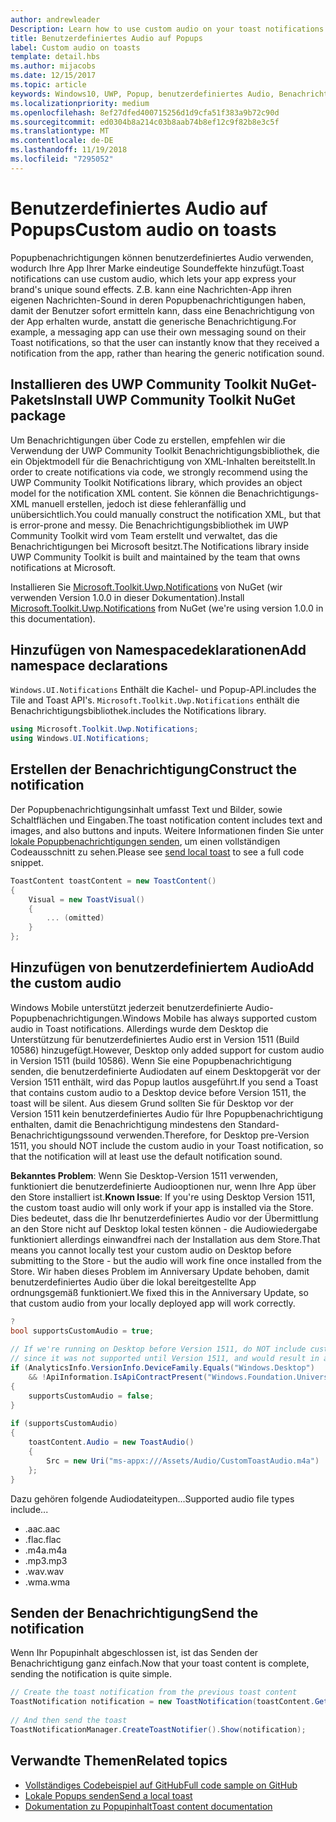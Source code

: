 ```yaml
---
author: andrewleader
Description: Learn how to use custom audio on your toast notifications.
title: Benutzerdefiniertes Audio auf Popups
label: Custom audio on toasts
template: detail.hbs
ms.author: mijacobs
ms.date: 12/15/2017
ms.topic: article
keywords: Windows10, UWP, Popup, benutzerdefiniertes Audio, Benachrichtigungen, Audio, Sound
ms.localizationpriority: medium
ms.openlocfilehash: 8ef27dfed400715256d1d9cfa51f383a9b72c90d
ms.sourcegitcommit: ed0304b8a214c03b8aab74b8ef12c9f82b8e3c5f
ms.translationtype: MT
ms.contentlocale: de-DE
ms.lasthandoff: 11/19/2018
ms.locfileid: "7295052"
---
```

# <a name="custom-audio-on-toasts"></a><span data-ttu-id="a65aa-103">Benutzerdefiniertes Audio auf Popups</span><span class="sxs-lookup"><span data-stu-id="a65aa-103">Custom audio on toasts</span></span>

<span data-ttu-id="a65aa-104">Popupbenachrichtigungen können benutzerdefiniertes Audio verwenden, wodurch Ihre App Ihrer Marke eindeutige Soundeffekte hinzufügt.</span><span class="sxs-lookup"><span data-stu-id="a65aa-104">Toast notifications can use custom audio, which lets your app express your brand's unique sound effects.</span></span> <span data-ttu-id="a65aa-105">Z.B. kann eine Nachrichten-App ihren eigenen Nachrichten-Sound in deren Popupbenachrichtigungen haben, damit der Benutzer sofort ermitteln kann, dass eine Benachrichtigung von der App erhalten wurde, anstatt die generische Benachrichtigung.</span><span class="sxs-lookup"><span data-stu-id="a65aa-105">For example, a messaging app can use their own messaging sound on their Toast notifications, so that the user can instantly know that they received a notification from the app, rather than hearing the generic notification sound.</span></span>

## <a name="install-uwp-community-toolkit-nuget-package"></a><span data-ttu-id="a65aa-106">Installieren des UWP Community Toolkit NuGet-Pakets</span><span class="sxs-lookup"><span data-stu-id="a65aa-106">Install UWP Community Toolkit NuGet package</span></span>

<span data-ttu-id="a65aa-107">Um Benachrichtigungen über Code zu erstellen, empfehlen wir die Verwendung der UWP Community Toolkit Benachrichtigungsbibliothek, die ein Objektmodell für die Benachrichtigung von XML-Inhalten bereitstellt.</span><span class="sxs-lookup"><span data-stu-id="a65aa-107">In order to create notifications via code, we strongly recommend using the UWP Community Toolkit Notifications library, which provides an object model for the notification XML content.</span></span> <span data-ttu-id="a65aa-108">Sie können die Benachrichtigungs-XML manuell erstellen, jedoch ist diese fehleranfällig und unübersichtlich.</span><span class="sxs-lookup"><span data-stu-id="a65aa-108">You could manually construct the notification XML, but that is error-prone and messy.</span></span> <span data-ttu-id="a65aa-109">Die Benachrichtigungsbibliothek im UWP Community Toolkit wird vom Team erstellt und verwaltet, das die Benachrichtigungen bei Microsoft besitzt.</span><span class="sxs-lookup"><span data-stu-id="a65aa-109">The Notifications library inside UWP Community Toolkit is built and maintained by the team that owns notifications at Microsoft.</span></span>

<span data-ttu-id="a65aa-110">Installieren Sie [Microsoft.Toolkit.Uwp.Notifications](https://www.nuget.org/packages/Microsoft.Toolkit.Uwp.Notifications/) von NuGet (wir verwenden Version 1.0.0 in dieser Dokumentation).</span><span class="sxs-lookup"><span data-stu-id="a65aa-110">Install [Microsoft.Toolkit.Uwp.Notifications](https://www.nuget.org/packages/Microsoft.Toolkit.Uwp.Notifications/) from NuGet (we're using version 1.0.0 in this documentation).</span></span>


## <a name="add-namespace-declarations"></a><span data-ttu-id="a65aa-111">Hinzufügen von Namespacedeklarationen</span><span class="sxs-lookup"><span data-stu-id="a65aa-111">Add namespace declarations</span></span>

`Windows.UI.Notifications` <span data-ttu-id="a65aa-112">Enthält die Kachel- und Popup-API.</span><span class="sxs-lookup"><span data-stu-id="a65aa-112">includes the Tile and Toast API's.</span></span> `Microsoft.Toolkit.Uwp.Notifications` <span data-ttu-id="a65aa-113">enthält die Benachrichtigungsbibliothek.</span><span class="sxs-lookup"><span data-stu-id="a65aa-113">includes the Notifications library.</span></span>

```csharp
using Microsoft.Toolkit.Uwp.Notifications;
using Windows.UI.Notifications;
```


## <a name="construct-the-notification"></a><span data-ttu-id="a65aa-114">Erstellen der Benachrichtigung</span><span class="sxs-lookup"><span data-stu-id="a65aa-114">Construct the notification</span></span>

<span data-ttu-id="a65aa-115">Der Popupbenachrichtigungsinhalt umfasst Text und Bilder, sowie Schaltflächen und Eingaben.</span><span class="sxs-lookup"><span data-stu-id="a65aa-115">The toast notification content includes text and images, and also buttons and inputs.</span></span> <span data-ttu-id="a65aa-116">Weitere Informationen finden Sie unter [lokale Popupbenachrichtigungen senden](send-local-toast.md), um einen vollständigen Codeausschnitt zu sehen.</span><span class="sxs-lookup"><span data-stu-id="a65aa-116">Please see [send local toast](send-local-toast.md) to see a full code snippet.</span></span>

```csharp
ToastContent toastContent = new ToastContent()
{
    Visual = new ToastVisual()
    {
        ... (omitted)
    }
};
```


## <a name="add-the-custom-audio"></a><span data-ttu-id="a65aa-117">Hinzufügen von benutzerdefiniertem Audio</span><span class="sxs-lookup"><span data-stu-id="a65aa-117">Add the custom audio</span></span>

<span data-ttu-id="a65aa-118">Windows Mobile unterstützt jederzeit benutzerdefinierte Audio-Popupbenachrichtigungen.</span><span class="sxs-lookup"><span data-stu-id="a65aa-118">Windows Mobile has always supported custom audio in Toast notifications.</span></span> <span data-ttu-id="a65aa-119">Allerdings wurde dem Desktop die Unterstützung für benutzerdefiniertes Audio erst in Version 1511 (Build 10586) hinzugefügt.</span><span class="sxs-lookup"><span data-stu-id="a65aa-119">However, Desktop only added support for custom audio in Version 1511 (build 10586).</span></span> <span data-ttu-id="a65aa-120">Wenn Sie eine Popupbenachrichtigung senden, die benutzerdefinierte Audiodaten auf einem Desktopgerät vor der Version 1511 enthält, wird das Popup lautlos ausgeführt.</span><span class="sxs-lookup"><span data-stu-id="a65aa-120">If you send a Toast that contains custom audio to a Desktop device before Version 1511, the toast will be silent.</span></span> <span data-ttu-id="a65aa-121">Aus diesem Grund sollten Sie für Desktop vor der Version 1511 kein benutzerdefiniertes Audio für Ihre Popupbenachrichtigung enthalten, damit die Benachrichtigung mindestens den Standard-Benachrichtigungssound verwenden.</span><span class="sxs-lookup"><span data-stu-id="a65aa-121">Therefore, for Desktop pre-Version 1511, you should NOT include the custom audio in your Toast notification, so that the notification will at least use the default notification sound.</span></span>

<span data-ttu-id="a65aa-122">**Bekanntes Problem**: Wenn Sie Desktop-Version 1511 verwenden, funktioniert die benutzerdefinierte Audiooptionen nur, wenn Ihre App über den Store installiert ist.</span><span class="sxs-lookup"><span data-stu-id="a65aa-122">**Known Issue**: If you're using Desktop Version 1511, the custom toast audio will only work if your app is installed via the Store.</span></span> <span data-ttu-id="a65aa-123">Dies bedeutet, dass die Ihr benutzerdefiniertes Audio vor der Übermittlung an den Store nicht auf Desktop lokal testen können - die Audiowiedergabe funktioniert allerdings einwandfrei nach der Installation aus dem Store.</span><span class="sxs-lookup"><span data-stu-id="a65aa-123">That means you cannot locally test your custom audio on Desktop before submitting to the Store - but the audio will work fine once installed from the Store.</span></span> <span data-ttu-id="a65aa-124">Wir haben dieses Problem im Anniversary Update behoben, damit benutzerdefiniertes Audio über die lokal bereitgestellte App ordnungsgemäß funktioniert.</span><span class="sxs-lookup"><span data-stu-id="a65aa-124">We fixed this in the Anniversary Update, so that custom audio from your locally deployed app will work correctly.</span></span>

```csharp
?
bool supportsCustomAudio = true;
 
// If we're running on Desktop before Version 1511, do NOT include custom audio
// since it was not supported until Version 1511, and would result in a silent toast.
if (AnalyticsInfo.VersionInfo.DeviceFamily.Equals("Windows.Desktop")
    && !ApiInformation.IsApiContractPresent("Windows.Foundation.UniversalApiContract", 2))
{
    supportsCustomAudio = false;
}
 
if (supportsCustomAudio)
{
    toastContent.Audio = new ToastAudio()
    {
        Src = new Uri("ms-appx:///Assets/Audio/CustomToastAudio.m4a")
    };
}
```

<span data-ttu-id="a65aa-125">Dazu gehören folgende Audiodateitypen...</span><span class="sxs-lookup"><span data-stu-id="a65aa-125">Supported audio file types include...</span></span>

- <span data-ttu-id="a65aa-126">.aac</span><span class="sxs-lookup"><span data-stu-id="a65aa-126">.aac</span></span>
- <span data-ttu-id="a65aa-127">.flac</span><span class="sxs-lookup"><span data-stu-id="a65aa-127">.flac</span></span>
- <span data-ttu-id="a65aa-128">.m4a</span><span class="sxs-lookup"><span data-stu-id="a65aa-128">.m4a</span></span>
- <span data-ttu-id="a65aa-129">.mp3</span><span class="sxs-lookup"><span data-stu-id="a65aa-129">.mp3</span></span>
- <span data-ttu-id="a65aa-130">.wav</span><span class="sxs-lookup"><span data-stu-id="a65aa-130">.wav</span></span>
- <span data-ttu-id="a65aa-131">.wma</span><span class="sxs-lookup"><span data-stu-id="a65aa-131">.wma</span></span>


## <a name="send-the-notification"></a><span data-ttu-id="a65aa-132">Senden der Benachrichtigung</span><span class="sxs-lookup"><span data-stu-id="a65aa-132">Send the notification</span></span>

<span data-ttu-id="a65aa-133">Wenn Ihr Popupinhalt abgeschlossen ist, ist das Senden der Benachrichtigung ganz einfach.</span><span class="sxs-lookup"><span data-stu-id="a65aa-133">Now that your toast content is complete, sending the notification is quite simple.</span></span>

```csharp
// Create the toast notification from the previous toast content
ToastNotification notification = new ToastNotification(toastContent.GetXml());
             
// And then send the toast
ToastNotificationManager.CreateToastNotifier().Show(notification);
```


## <a name="related-topics"></a><span data-ttu-id="a65aa-134">Verwandte Themen</span><span class="sxs-lookup"><span data-stu-id="a65aa-134">Related topics</span></span>

- [<span data-ttu-id="a65aa-135">Vollständiges Codebeispiel auf GitHub</span><span class="sxs-lookup"><span data-stu-id="a65aa-135">Full code sample on GitHub</span></span>](https://github.com/WindowsNotifications/quickstart-toast-with-custom-audio)
- [<span data-ttu-id="a65aa-136">Lokale Popups senden</span><span class="sxs-lookup"><span data-stu-id="a65aa-136">Send a local toast</span></span>](send-local-toast.md)
- [<span data-ttu-id="a65aa-137">Dokumentation zu Popupinhalt</span><span class="sxs-lookup"><span data-stu-id="a65aa-137">Toast content documentation</span></span>](adaptive-interactive-toasts.md)